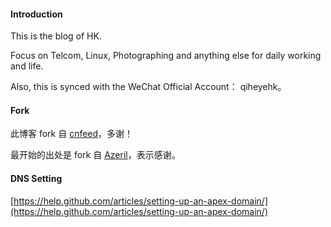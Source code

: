#### Introduction

This is the blog of HK.

Focus on Telcom, Linux, Photographing and anything else for daily working and life.

Also, this is synced with the WeChat Official Account： qiheyehk。

#### Fork

此博客 fork 自 [cnfeed](https://github.com/cnfeat/blog.io)，多谢！

最开始的出处是 fork 自 [Azeril](http://azeril.github.io)，表示感谢。


#### DNS Setting
[https://help.github.com/articles/setting-up-an-apex-domain/](https://help.github.com/articles/setting-up-an-apex-domain/)